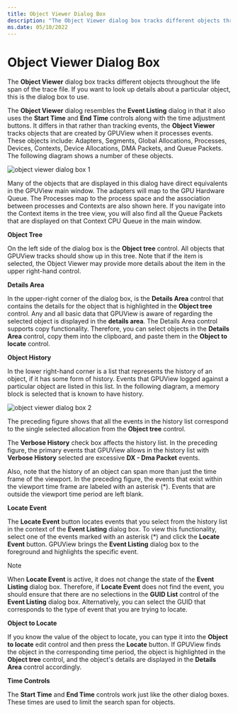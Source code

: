 ```yaml
---
title: Object Viewer Dialog Box
description: "The Object Viewer dialog box tracks different objects throughout the life span of the trace file."
ms.date: 05/10/2022
---
```


# Object Viewer Dialog Box  

The **Object Viewer** dialog box tracks different objects throughout the life span of the trace file. If you want to look up details about a particular object, this is the dialog box to use. 

The **Object Viewer** dialog resembles the **Event Listing** dialog in that it also uses the **Start Time** and **End Time** controls along with the time adjustment buttons. It differs in that rather than tracking events, the **Object Viewer** tracks objects that are created by GPUView when it processes events. These objects include: Adapters, Segments, Global Allocations, Processes, Devices, Contexts, Device Allocations, DMA Packets, and Queue Packets. The following diagram shows a number of these objects.

![object viewer dialog box 1](\Images\object-viewer-dialog-box-1.png)

Many of the objects that are displayed in this dialog have direct equivalents in the GPUView main window. The adapters will map to the GPU Hardware Queue. The Processes map to the process space and the association between processes and Contexts are also shown here. If you navigate into the Context items in the tree view, you will also find all the Queue Packets that are displayed on that Context CPU Queue in the main window.

**Object Tree**  

On the left side of the dialog box is the **Object tree** control. All objects that GPUView tracks should show up in this tree. Note that if the item is selected, the Object Viewer may provide more details about the item in the upper right-hand control. 

**Details Area**  

In the upper-right corner of the dialog box, is the **Details Area** control that contains the details for the object that is highlighted in the **Object tree** control. Any and all basic data that GPUView is aware of regarding the selected object is displayed in the **details area**. The Details Area control supports copy functionality. Therefore, you can select objects in the **Details Area** control, copy them into the clipboard, and paste them in the **Object to locate** control. 

**Object History**  

In the lower right-hand corner is a list that represents the history of an object, if it has some form of history. Events that GPUView logged against a particular object are listed in this list. In the following diagram, a memory block is selected that is known to have history.

![object viewer dialog box 2](\Images\object-viewer-dialog-box-2.png)

The preceding figure shows that all the events in the history list correspond to the single selected allocation from the **Object tree** control.  

The **Verbose History** check box affects the history list. In the preceding figure, the primary events that GPUView allows in the history list with **Verbose History** selected are excessive **DX - Dma Packet** events. 

Also, note that the history of an object can span more than just the time frame of the viewport. In the preceding figure, the events that exist within the viewport time frame are labeled with an asterisk (*). Events that are outside the viewport time period are left blank. 

**Locate Event**  

The **Locate Event** button locates events that you select from the history list in the context of the **Event Listing** dialog box. To view this functionality, select one of the events marked with an asterisk (*) and click the **Locate Event** button. GPUView brings the **Event Listing** dialog box to the foreground and highlights the specific event.  

> [!NOTE]
> When **Locate Event** is active, it does not change the state of the **Event Listing** dialog box. Therefore, if **Locate Event** does not find the event, you should ensure that there are no selections in the **GUID List** control of the **Event Listing** dialog box. Alternatively, you can select the GUID that corresponds to the type of event that you are trying to locate.   

**Object to Locate**  

If you know the value of the object to locate, you can type it into the **Object to locate** edit control and then press the **Locate** button. If GPUView finds the object in the corresponding time period, the object is highlighted in the **Object tree** control, and the object's details are displayed in the **Details Area** control accordingly. 

**Time Controls**  

The **Start Time** and **End Time** controls work just like the other dialog boxes. These times are used to limit the search span for objects.
